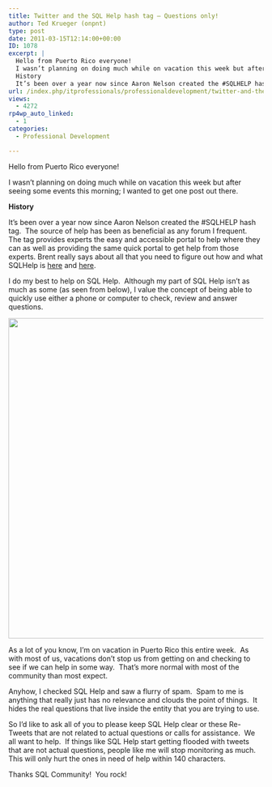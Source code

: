 ```yaml
---
title: Twitter and the SQL Help hash tag – Questions only!
author: Ted Krueger (onpnt)
type: post
date: 2011-03-15T12:14:00+00:00
ID: 1078
excerpt: |
  Hello from Puerto Rico everyone!
  I wasn’t planning on doing much while on vacation this week but after seeing some events this morning; I wanted to get one post out there.
  History
  It’s been over a year now since Aaron Nelson created the #SQLHELP hash&hellip;
url: /index.php/itprofessionals/professionaldevelopment/twitter-and-the-sql-help/
views:
  - 4272
rp4wp_auto_linked:
  - 1
categories:
  - Professional Development

---
```

Hello from Puerto Rico everyone!

I wasn’t planning on doing much while on vacation this week but after seeing some events this morning; I wanted to get one post out there.

**History**

It’s been over a year now since Aaron Nelson created the #SQLHELP hash tag.  The source of help has been as beneficial as any forum I frequent.  The tag provides experts the easy and accessible portal to help where they can as well as providing the same quick portal to get help from those experts. Brent really says about all that you need to figure out how and what SQLHelp is [here][1] and [here][2].

I do my best to help on SQL Help.  Although my part of SQL Help isn’t as much as some (as seen from below), I value the concept of being able to quickly use either a phone or computer to check, review and answer questions. 

<div class="image_block">
  <a href="/wp-content/uploads/blogs/All/-14.png?mtime=1300198375"><img alt="" src="/wp-content/uploads/blogs/All/-14.png?mtime=1300198375" width="1091" height="633" /></a>
</div>

As a lot of you know, I’m on vacation in Puerto Rico this entire week.  As with most of us, vacations don’t stop us from getting on and checking to see if we can help in some way.  That’s more normal with most of the community than most expect. 

Anyhow, I checked SQL Help and saw a flurry of spam.  Spam to me is anything that really just has no relevance and clouds the point of things.  It hides the real questions that live inside the entity that you are trying to use. 

So I’d like to ask all of you to please keep SQL Help clear or these Re-Tweets that are not related to actual questions or calls for assistance.  We all want to help.  If things like SQL Help start getting flooded with tweets that are not actual questions, people like me will stop monitoring as much.  This will only hurt the ones in need of help within 140 characters. 

Thanks SQL Community!  You rock!

 [1]: http://www.brentozar.com/archive/2009/12/i-need-sqlhelp/
 [2]: http://www.brentozar.com/archive/2010/12/happy-one-year-anniversary-sqlhelp/
